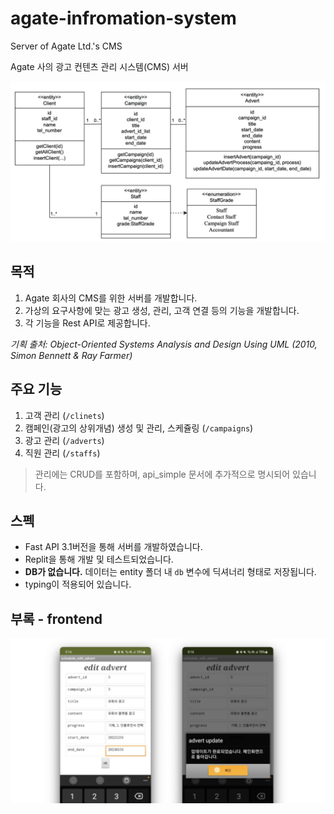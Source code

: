 # agate-infromation-system

Server of Agate Ltd.'s CMS
  
Agate 사의 광고 컨텐츠 관리 시스템(CMS) 서버

![class_diagram](/etc/class_diagram.png)


## 목적

1. Agate 회사의 CMS를 위한 서버를 개발합니다.
2. 가상의 요구사항에 맞는 광고 생성, 관리, 고객 연결 등의 기능을 개발합니다.
3. 각 기능을 Rest API로 제공합니다.

_기획 출처: Object-Oriented Systems Analysis and Design Using UML (2010, Simon Bennett & Ray Farmer)_

## 주요 기능
1. 고객 관리 (`/clinets`)
2. 캠페인(광고의 상위개념) 생성 및 관리, 스케쥴링 (`/campaigns`)
3. 광고 관리 (`/adverts`)
4. 직원 관리 (`/staffs`)
> 관리에는 CRUD를 포함하며, api_simple 문서에 추가적으로 명시되어 있습니다.

## 스펙
- Fast API 3.1버전을 통해 서버를 개발하였습니다.
- Replit을 통해 개발 및 테스트되었습니다.
- **DB가 없습니다.** 데이터는 entity 폴더 내 `db` 변수에 딕셔너리 형태로 저장됩니다.
- typing이 적용되어 있습니다.

## 부록 - frontend

![screenshot](/etc/frontend_screenshot.png)
